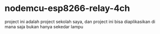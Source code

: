 # nodemcu-esp8266-relay-4ch
project ini adalah project sekolah saya, dan project ini bisa diaplikasikan di mana saja bukan hanya sekedar lampu
